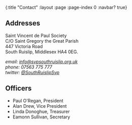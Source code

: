 {:title "Contact"
 :layout :page
 :page-index 0
 :navbar? true}

## Addresses

Saint Vincent de Paul Society<br/>
C/O Saint Gregory the Great Parish<br/>
447 Victoria Road<br/>
South Ruislip, Middlesex HA4 0EG.<br/>

*email: [info@svpsouthruislip.org.uk](mailto:info@svpsouthruislip.org.uk)*<br/>
*phone: 07563 775 777*<br/>
*twitter: [@SouthRuislipSvp](https://twitter.com/SouthRuislipSvp)*<br/>

## Officers

 * Paul O'Regan, President
 * Alan Drew, Vice President
 * Linda Donoghue, Treasurer
 * Eamonn Sullivan, Secretary
